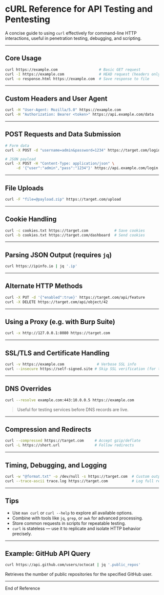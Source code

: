 # cURL Reference for API Testing and Pentesting

A concise guide to using `curl` effectively for command-line HTTP interactions, useful in penetration testing, debugging, and scripting.

---

## Core Usage

```bash
curl https://example.com                   # Basic GET request
curl -I https://example.com                # HEAD request (headers only)
curl -o response.html https://example.com  # Save response to file
```

---

## Custom Headers and User Agent

```bash
curl -H "User-Agent: Mozilla/5.0" https://example.com
curl -H "Authorization: Bearer <token>" https://api.example.com/data
```

---

## POST Requests and Data Submission

```bash
# Form data
curl -X POST -d "username=admin&password=1234" https://target.com/login

# JSON payload
curl -X POST -H "Content-Type: application/json" \
     -d '{"user":"admin","pass":"1234"}' https://api.example.com/login
```

---

## File Uploads

```bash
curl -F "file=@payload.zip" https://target.com/upload
```

---

## Cookie Handling

```bash
curl -c cookies.txt https://target.com            # Save cookies
curl -b cookies.txt https://target.com/dashboard  # Send cookies
```

---

## Parsing JSON Output (requires `jq`)

```bash
curl https://ipinfo.io | jq '.ip'
```

---

## Alternate HTTP Methods

```bash
curl -X PUT -d '{"enabled":true}' https://target.com/api/feature
curl -X DELETE https://target.com/api/object/42
```

---

## Using a Proxy (e.g. with Burp Suite)

```bash
curl -x http://127.0.0.1:8080 https://target.com
```

---

## SSL/TLS and Certificate Handling

```bash
curl -v https://example.com               # Verbose SSL info
curl --insecure https://self-signed.site # Skip SSL verification (for testing only)
```

---

## DNS Overrides

```bash
curl --resolve example.com:443:10.0.0.5 https://example.com
```

> Useful for testing services before DNS records are live.

---

## Compression and Redirects

```bash
curl --compressed https://target.com     # Accept gzip/deflate
curl -L https://short.url                # Follow redirects
```

---

## Timing, Debugging, and Logging

```bash
curl -w "@format.txt" -o /dev/null -s https://target.com  # Custom output format
curl --trace-ascii trace.log https://target.com           # Log full request/response
```

---

## Tips

- Use `man curl` or `curl --help` to explore all available options.
- Combine with tools like `jq`, `grep`, or `awk` for advanced processing.
- Store common requests in scripts for repeatable testing.
- `curl` is stateless — use it to replicate and isolate HTTP behavior precisely.

---

## Example: GitHub API Query

```bash
curl https://api.github.com/users/octocat | jq '.public_repos'
```

Retrieves the number of public repositories for the specified GitHub user.

---
End of Reference

